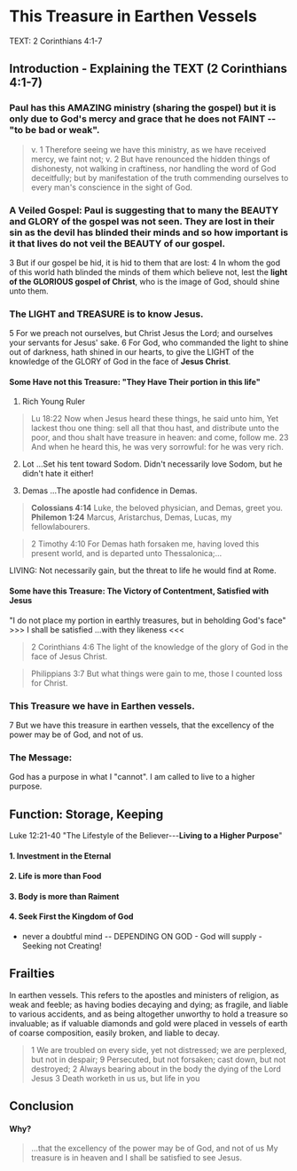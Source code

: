 # This Treasure in Earthen Vessels
TEXT: 2 Corinthians 4:1-7 

## Introduction - Explaining the TEXT (2 Corinthians 4:1-7)

### Paul has this AMAZING ministry (sharing the gospel) but it is only due to God's mercy and grace that he does not FAINT -- "to be bad or weak".

> v. 1 Therefore seeing we have this ministry, as we have received mercy, we faint not; v. 2 But have renounced the hidden things of dishonesty, not walking in craftiness, nor handling the word of God deceitfully; but by manifestation of the truth commending ourselves to every man's conscience in the sight of God. 

### A Veiled Gospel: Paul is suggesting that to many the **BEAUTY and GLORY of the gospel** was not seen. They are lost in their sin as the devil has blinded their minds and so how important is it that lives do not veil the BEAUTY of our gospel.
3 But if our gospel be hid, it is hid to them that are lost: 4 In whom the god of this world hath blinded the minds of them which believe not, lest the **light of the GLORIOUS gospel of Christ**, who is the image of God, should shine unto them. 

### The LIGHT and TREASURE is to know Jesus.
5 For we preach not ourselves, but Christ Jesus the Lord; and ourselves your servants for Jesus' sake. 6 For God, who commanded the light to shine out of darkness, hath shined in our hearts, to give the LIGHT of the knowledge of the GLORY of God in the face of **Jesus Christ**. 

#### Some Have not this Treasure: "They Have Their portion in this life"

1. Rich Young Ruler

> Lu 18:22 Now when Jesus heard these things, he said unto him, Yet lackest thou one thing: sell all that thou hast, and distribute unto the poor, and thou shalt have treasure in heaven: and come, follow me. 23 And when he heard this, he was very sorrowful: for he was very rich.

2. Lot
&hellip;Set his tent toward Sodom.
Didn't necessarily love Sodom, but he didn't hate it either!

3. Demas 
&hellip;The apostle had confidence in Demas.

> **Colossians 4:14** Luke, the beloved physician, and Demas, greet you.
> **Philemon 1:24** Marcus, Aristarchus, Demas, Lucas, my fellowlabourers.
<!-- -->
> 2 Timothy 4:10 For Demas hath forsaken me, having loved this present world, and is departed unto Thessalonica;&hellip;

LIVING: Not necessarily gain, but the threat to life he would find at Rome.

#### Some have this Treasure: The Victory of Contentment, Satisfied with Jesus

"I do not place my portion in earthly treasures, but in beholding God's face" >>> I shall be satisfied &hellip;with they likeness <<<

> 2 Corinthians 4:6 The light of the knowledge of the glory of God in the face of Jesus Christ.

> Philippians 3:7 But what things were gain to me, those I counted loss for Christ.

### This Treasure we have in Earthen vessels.
7 But we have this treasure in earthen vessels, that the excellency of the power may be of God, and not of us.

### The Message: 

God has a purpose in what I "cannot". I am called to live to a higher purpose.

## Function: Storage, Keeping

Luke 12:21-40 "The Lifestyle of the Believer---**Living to a Higher Purpose**"

#### 1. Investment in the Eternal
#### 2. Life is more than Food
#### 3. Body is more than Raiment
#### 4. Seek First the Kingdom of God

- never a doubtful mind -- DEPENDING ON GOD - God will supply - Seeking not Creating!

## Frailties

In earthen vessels. This refers to the apostles and ministers of religion, as weak and feeble; as having bodies decaying and dying; as fragile, and liable to various accidents, and as being altogether unworthy to hold a treasure so invaluable; as if valuable diamonds and gold were placed in vessels of earth of coarse composition, easily broken, and liable to decay.

> 1 We are troubled on every side, yet not distressed; we are perplexed, but not in despair; 9 Persecuted, but not forsaken; cast down, but not destroyed; 2 Always bearing about in the body the dying of the Lord Jesus 3 Death worketh in us us, but life in you

## Conclusion

#### Why?

> &hellip;that the excellency of the power may be of God, and not of us
My treasure is in heaven and I shall be satisfied to see Jesus.